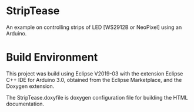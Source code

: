 # StripTease
An example on controlling strips of LED [WS2912B or NeoPixel] using an Arduino.

# Build Environment
This project was build using Eclipse V2019-03 with the extension Eclipse C++ IDE for Arduino 3.0, obtained from the Eclipse Marketplace, and the Doxygen extension.

The StripTease.doxyfile is doxygen configuration file for building the HTML documentation.
